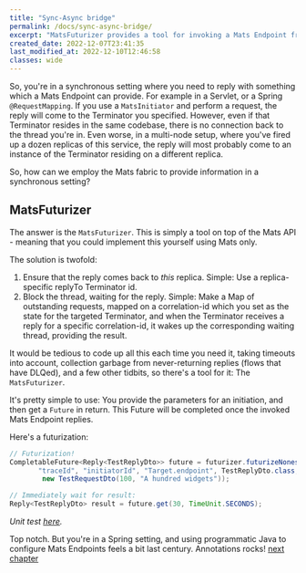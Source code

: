 ```yaml
---
title: "Sync-Async bridge"
permalink: /docs/sync-async-bridge/
excerpt: "MatsFuturizer provides a tool for invoking a Mats Endpoint from a synchronous context"
created_date: 2022-12-07T23:41:35
last_modified_at: 2022-12-10T12:46:58
classes: wide
---
```


So, you're in a synchronous setting where you need to reply with something which a Mats Endpoint can provide. For
example in a Servlet, or a Spring `@RequestMapping`. If you use a `MatsInitiator` and perform a request, the reply
will come to the Terminator you specified. However, even if that Terminator resides in the same codebase, there is no
connection back to the thread you're in. Even worse, in a multi-node setup, where you've fired up a dozen replicas of
this service, the reply will most probably come to an instance of the Terminator residing on a different replica.

So, how can we employ the Mats fabric to provide information in a synchronous setting?

## MatsFuturizer

The answer is the `MatsFuturizer`. This is simply a tool on top of the Mats API - meaning that you could implement this
yourself using Mats only.

The solution is twofold:
1. Ensure that the reply comes back to _this_ replica. Simple: Use a replica-specific replyTo Terminator id.
2. Block the thread, waiting for the reply. Simple: Make a Map of outstanding requests, mapped on a correlation-id which
   you set as the state for the targeted Terminator, and when the Terminator receives a reply for a specific
   correlation-id, it wakes up the corresponding waiting thread, providing the result.

It would be tedious to code up all this each time you need it, taking timeouts into account, collection garbage from
never-returning replies (flows that have DLQed), and a few other tidbits, so there's a tool for it: The `MatsFuturizer`.

It's pretty simple to use: You provide the parameters for an initiation, and then get a `Future` in return. This Future
will be completed once the invoked Mats Endpoint replies.

Here's a futurization:

```java
// Futurization!
CompletableFuture<Reply<TestReplyDto>> future = futurizer.futurizeNonessential(
       "traceId", "initiatorId", "Target.endpoint", TestReplyDto.class,
        new TestRequestDto(100, "A hundred widgets"));

// Immediately wait for result:
Reply<TestReplyDto> result = future.get(30, TimeUnit.SECONDS);
```
_Unit test [here](https://github.com/centiservice/mats3/blob/main/mats-util/src/test/java/io/mats3/util/futurizer/Test_MatsFuturizer_Basics.java)._

Top notch. But you're in a Spring setting, and using programmatic Java to configure Mats Endpoints feels a bit last
century. Annotations rocks! [next chapter](/docs/springconfig/)